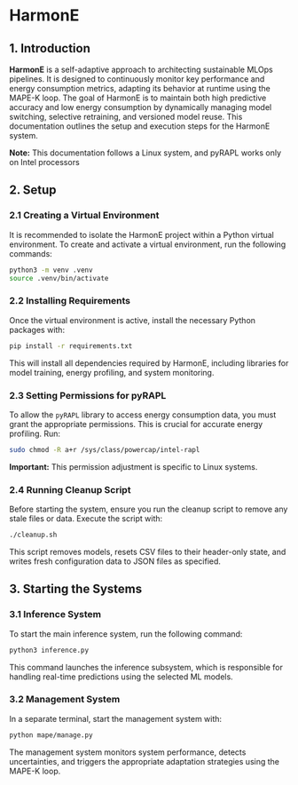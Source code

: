 # HarmonE

## 1. Introduction

**HarmonE** is a self-adaptive approach to architecting sustainable MLOps pipelines. It is designed to continuously monitor key performance and energy consumption metrics, adapting its behavior at runtime using the MAPE-K loop. The goal of HarmonE is to maintain both high predictive accuracy and low energy consumption by dynamically managing model switching, selective retraining, and versioned model reuse. This documentation outlines the setup and execution steps for the HarmonE system. 

**Note:** This documentation follows a Linux system, and pyRAPL works only on Intel processors

## 2. Setup

### 2.1 Creating a Virtual Environment

It is recommended to isolate the HarmonE project within a Python virtual environment. To create and activate a virtual environment, run the following commands:

```bash
python3 -m venv .venv
source .venv/bin/activate
```

### 2.2 Installing Requirements

Once the virtual environment is active, install the necessary Python packages with:

```bash
pip install -r requirements.txt
```

This will install all dependencies required by HarmonE, including libraries for model training, energy profiling, and system monitoring.

### 2.3 Setting Permissions for pyRAPL

To allow the `pyRAPL` library to access energy consumption data, you must grant the appropriate permissions. This is crucial for accurate energy profiling. Run:

```bash
sudo chmod -R a+r /sys/class/powercap/intel-rapl
```

**Important:** This permission adjustment is specific to Linux systems.

### 2.4 Running Cleanup Script

Before starting the system, ensure you run the cleanup script to remove any stale files or data. Execute the script with:

```bash
./cleanup.sh
```

This script removes models, resets CSV files to their header-only state, and writes fresh configuration data to JSON files as specified.

## 3. Starting the Systems

### 3.1 Inference System

To start the main inference system, run the following command:

```bash
python3 inference.py
```

This command launches the inference subsystem, which is responsible for handling real-time predictions using the selected ML models.

### 3.2 Management System

In a separate terminal, start the management system with:

```bash
python mape/manage.py
```

The management system monitors system performance, detects uncertainties, and triggers the appropriate adaptation strategies using the MAPE-K loop.
